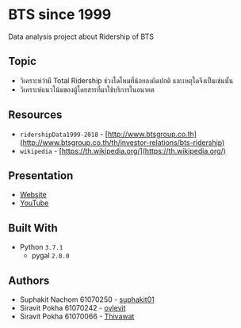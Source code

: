 # BTS since 1999
Data analysis project about Ridership of BTS

## Topic
* วิเคราะห์ว่ามี Total Ridership ช่วงใดไหมที่น้อยลงผิดปกติ และเหตุใดจึงเป็นเช่นนั้น
* วิเคราะห์แนวโน้มของผู้โดยสารที่มาใช้บริการในอนาคต

## Resources
* `ridershipData1999-2018` - [http://www.btsgroup.co.th](http://www.btsgroup.co.th/th/investor-relations/bts-ridership)
* `wikipedia` - [https://th.wikipedia.org/](https://th.wikipedia.org/)

## Presentation
* [Website](https://suphakit01.github.io/BTS-since1999/)
* [YouTube](https://suphakit01.github.io/BTS-since1999/)

## Built With
* Python `3.7.1`
    - pygal `2.0.0`

## Authors
* Suphakit  Nachom  61070250 - [suphakit01](https://github.com/suphakit01)
* Siravit  Pokha  61070242 - [ovlevit](https://github.com/ovlevit)
* Siravit  Pokha  61070066 - [Thivawat](https://github.com/Thivawat)
